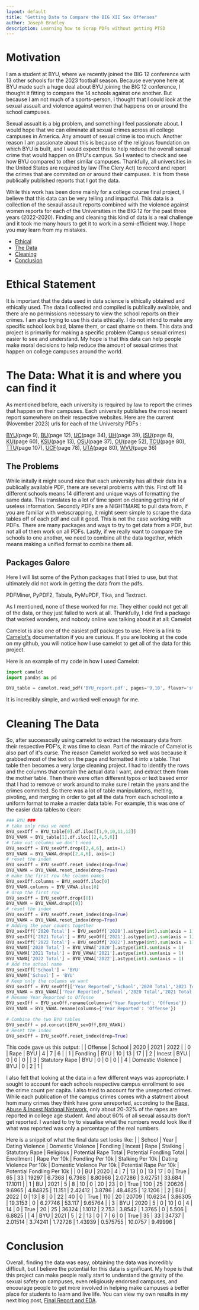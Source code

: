 ```yaml
---
layout: default
title: "Getting Data to Compare the BIG XII Sex Offenses"
author: Joseph Bradley
description: Learning how to Scrap PDFs without getting PTSD
---
```

# Motivation
I am a student at BYU, where we recently joined the BIG 12 conference with 13 other schools for the 2023 football season. 
Because everyone here at BYU made such a huge deal about BYU joining the BIG 12 conference, I thought it fitting to compare the 14 schools against one another. 
But because I am not much of a sports-person, I thought that I could look at the sexual assualt and violence against women that happens on or around the school campuses. 

Sexual assualt is a big problem, and something I feel passionate about. I would hope that we can eliminate all sexual crimes across all college campuses in America. Any amount of sexual crime is too much. Another reason I am passionate about this is because of the religious foundation on which BYU is built, and I would expect this to help reduce the overall sexual crime that would happen on BYU's campus. So I wanted to check and see how BYU compared to other similar campuses. 
Thankfully, all universities in the United States are required by law (The Clery Act) to record and report the crimes that are commited on or around their campuses. 
It is from these publically published reports that I got the data. 

While this work has been done mainly for a college course final project, I believe that this data can be very telling and impactful. 
This data is a collection of the sexaul assault reports combined with the violence against women reports for each of the Universities in the BIG 12 for the past three years (2022-2020).
Finding and cleaning this kind of data is a real challenge and it took me many hours to get it to work in a semi-efficient way. I hope you may learn from my mistakes. 
- [Ethical](#Ethical)
- [The Data](#Data)
- [Cleaning](#Cleaning)
- [Conclusion](#Conclusion)

# Ethical Statement
<a name="Ethical"></a>
It is important that the data used in data science is ethically obtained and ethically used. The data I collected and compiled is publically available, and there are no permissions necessary to view the school reports on their crimes. I am also trying to use this data ethically. I do not intend to make any specific school look bad, blame them, or cast shame on them. This data and project is primarily for making a specific problem (Campus sexual crimes) easier to see and understand. My hope is that this data can help people make moral decisions to help reduce the amount of sexual crimes that happen on college campuses around the world.  


# The Data: What it is and where you can find it
<a name="Data"></a>
As mentioned before, each university is required by law to report the crimes that happen on their campuses. Each university publishes the most recent report somewhere on their respective websites. Here are the current (November 2023) urls for each of the University PDFs :

[BYU](https://police.byu.edu/2023-asr-provo)(page 9), [BU](https://www.baylor.edu/risk/doc.php/399779.pdf)(page 12), [UC](https://www.uc.edu/content/dam/refresh/publicsafety-62/docs/ucpd/2023-annual-security-report.pdf)(page 34), [UH](http://m2s-conf.uh.edu/police/records-reports/annualreport/2023-uh-annual-security-and-fire-safety-report.pdf)(page 39), [ISU](https://www.police.iastate.edu/wp-content/uploads/2023/09/2022-Report-Final.pdf)(page 6), [KU](https://civilrights.ku.edu/sites/civilrights/files/documents/Reports/University%20of%20Kansas%20Annual%20Security%20and%20Fire%20Safety%20Report-2023-KLETC.pdf)(page 60), [KSU](https://www.k-state.edu/report/clery/reports/KSUCleryReport2023.pdf)(page 13), [OSU](https://safety.okstate.edu/police/documents/annual-security-reports/2023-annual-safety-report.pdf)(page 37), [OU](https://ou.edu/content/dam/OUPD/documents/safety.pdf)(page 52), [TCU](https://police.tcu.edu/wp-content/uploads/2023/09/TCU-Annual-Security-Report-Fire-Safety-Report_2023.v1.pdf)(page 80), [TTU](https://www.depts.ttu.edu/clery/reports/2023LubbockASRfinal.pdf)(page 107), [UCF](https://police.ucf.edu/sites/default/files/2023%20Annual%20Security%20%26%20Fire%20Safety%20Report.pdf)(page 78), [UTA](https://compliance.utexas.edu/sites/default/files/documents/2023-annual-security-fire-safety-report_0.pdf)(page 80), [WVU](https://police.wvu.edu/files/d/a1a0a6fe-444e-4353-8e92-7dcbeb00cd27/2023-annual-security-and-fire-safety-report-with-appendix.pdf)(page 36)

## The Problems
While initally it might sound nice that each university has all their data in a publically available PDF, there are several problems with this. 
First off 14 different schools means 14 different and unique ways of formatting the same data. This translates to a lot of time spent on cleaning getting rid of useless information.
Secondly PDFs are a NIGHTMARE to pull data from, if you are familiar with webscrapping, it might seem simple to scrape the data tables off of each pdf and call it good. This is not the case working with PDFs. There are many packages and ways to try to get data from a PDF, but not all of them work on all PDFs. 
Lastly, if we really want to compare the schools to one another, we need to combine all the data together, which means making a unified format to combine them all. 

## Packages Galore
<a name="Packages"></a>
Here I will list some of the Python packages that I tried to use, but that ultimately did not work in getting the data from the pdfs. 

PDFMiner, PyPDF2, Tabula, PyMuPDF, Tika, and Textract.

As I mentioned, none of these worked for me. They either could not get all of the data, or they just failed to work at all. Thankfully, I did find a package that worked wonders, and nobody online was talking about it at all: Camelot

Camelot is also one of the easiest pdf packages to use. Here is a link to [Camelot's](https://camelot-py.readthedocs.io/en/master/) documentation if you are curious. If you are looking at the code on my github, you will notice how I use camelot to get all of the data for this project. 

Here is an example of my code in how I used Camelot:
```python
import camelot
import pandas as pd

BYU_table = camelot.read_pdf('BYU_report.pdf', pages='9,10', flavor='stream')
```
It is incredibly simple, and worked well enough for me. 

# Cleaning The Data
<a name="Cleaning"></a>
So, after successcully using camelot to extract the necessary data from their respective PDF's, it was time to clean. Part of the miracle of Camelot is also part of it's curse. The reason Camelot worked so well was because it grabbed most of the text on the page and formatted it into a table. That table then becomes a very large cleaning project. I had to identify the rows and the columns that contain the actual data I want, and extract them from the mother table. Then there were often different typos or text based error that I had to remove or work around to make sure I retain the years and the crimes commited. So there was a lot of table manipulations, melting, pivoting, and merging in order to get all the data from each school into a uniform format to make a master data table. For example, this was one of the easier data tables to clean: 

```python
### BYU ###
# take only rows we need
BYU_sexOff = BYU_table[0].df.iloc[[1,9,10,11,12]]
BYU_VAWA = BYU_table[1].df.iloc[[2,4,5,6]]
# take out columns we don't need
BYU_sexOff = BYU_sexOff.drop([2,4,6], axis=1)
BYU_VAWA = BYU_VAWA.drop([2,4,6], axis=1)
# reset the index
BYU_sexOff = BYU_sexOff.reset_index(drop=True)
BYU_VAWA = BYU_VAWA.reset_index(drop=True)
# make the first row the column names
BYU_sexOff.columns = BYU_sexOff.iloc[0]
BYU_VAWA.columns = BYU_VAWA.iloc[0]
# drop the first row
BYU_sexOff = BYU_sexOff.drop([0])
BYU_VAWA = BYU_VAWA.drop([0])
# reset the index
BYU_sexOff = BYU_sexOff.reset_index(drop=True)
BYU_VAWA = BYU_VAWA.reset_index(drop=True)
# Adding the year counts together
BYU_sexOff['2020 Total'] = BYU_sexOff['2020'].astype(int).sum(axis = 1)
BYU_sexOff['2021 Total'] = BYU_sexOff['2021'].astype(int).sum(axis = 1)
BYU_sexOff['2022 Total'] = BYU_sexOff['2022'].astype(int).sum(axis = 1)
BYU_VAWA['2020 Total'] = BYU_VAWA['2020'].astype(int).sum(axis = 1)
BYU_VAWA['2021 Total'] = BYU_VAWA['2021'].astype(int).sum(axis = 1)
BYU_VAWA['2022 Total'] = BYU_VAWA['2022'].astype(int).sum(axis = 1)
# Add the school name
BYU_sexOff['School'] = 'BYU'
BYU_VAWA['School'] = 'BYU'
# Keep only the columns we want
BYU_sexOff = BYU_sexOff[['Year Reported','School','2020 Total','2021 Total','2022 Total']]
BYU_VAWA = BYU_VAWA[['Year Reported','School','2020 Total','2021 Total','2022 Total']]
# Rename Year Reported to Offense
BYU_sexOff = BYU_sexOff.rename(columns={'Year Reported': 'Offense'})
BYU_VAWA = BYU_VAWA.rename(columns={'Year Reported': 'Offense'})

# Combine the two BYU tables
BYU_sexOff = pd.concat([BYU_sexOff,BYU_VAWA])
# Reset the index
BYU_sexOff = BYU_sexOff.reset_index(drop=True)
```
This code gave us this output:
|    | Offense           | School   |   2020 |   2021 |   2022 |
|  0 | Rape              | BYU      |      4 |      7 |      6 |
|  1 | Fondling          | BYU      |     10 |     13 |     17 |
|  2 | Incest            | BYU      |      0 |      0 |      0 |
|  3 | Statutory Rape    | BYU      |      0 |      0 |      0 |
|  4 | Domestic Violence | BYU      |      0 |      2 |      1 |

I also felt that looking at the data in a few different ways was appropriate. I sought to account for each schools respective campus enrollment to see the crime count per capita. I also tried to account for the unreported crimes. While each publication of the campus crimes comes with a statment about hom many crimes they think have gone unreported, according to the [Rape, Abuse & Incest National Network](https://www.rainn.org/statistics/criminal-justice-system), only about 20-32% of the rapes are reported in college age student. And about 60% of all sexual assaults don't get reported. I wanted to try to visualise what the numbers would look like if what was reported was only a percentage of the real numbers.

Here is a snippit of what the final data set looks like:
|    | School   |   Year |   Dating Violence |   Domestic Violence |   Fondling |   Incest |   Rape |   Stalking |   Statutory Rape | Religious   |   Potential Rape Total |   Potential Fondling Total |   Enrollment |   Rape Per 10k |   Fondling Per 10k |   Stalking Per 10k |   Dating Violence Per 10k |   Domestic Violence Per 10k |   Potential Rape Per 10k |   Potential Fondling Per 10k |
|  0 | BU       |   2020 |                 4 |                   7 |         13 |        0 |     13 |         17 |                0 | True        |                     65 |                         33 |        19297 |        6.7368  |            6.7368  |            8.80966 |                   2.07286 |                    3.62751  |                  33.684  |                     17.1011  |
|  1 | BU       |   2021 |                 5 |                   8 |         10 |        0 |     20 |         23 |                0 | True        |                    100 |                         25 |        20626 |        9.6965  |            4.84825 |           11.151   |                   2.42412 |                    3.8786   |                  48.4825 |                     12.1206  |
|  2 | BU       |   2022 |                 0 |                  13 |          8 |        0 |     22 |         40 |                0 | True        |                    110 |                         20 |        20709 |       10.6234  |            3.86305 |           19.3153  |                   0       |                    6.27746  |                  53.117  |                      9.65764 |
|  3 | BYU      |   2020 |                 5 |                   0 |         10 |        0 |      4 |         14 |                0 | True        |                     20 |                         25 |        36324 |        1.1012  |            2.753   |            3.8542  |                   1.3765  |                    0        |                   5.506  |                      6.8825  |
|  4 | BYU      |   2021 |                 5 |                   2 |         13 |        0 |      7 |          6 |                0 | True        |                     35 |                         33 |        34737 |        2.01514 |            3.74241 |            1.72726 |                   1.43939 |                    0.575755 |                  10.0757 |                      9.49996 |

# Conclusion
<a name="Conclusion"></a>
Overall, finding the data was easy, obtaining the data was incredibly difficult, but I believe the potential for this data is significant. My hope is that this project can make people really start to understand the gravity of the sexual safety on campuses, even religiously endorsed campuses, and encourage people to get more involved in helping make campuses a better place for students to learn and live life. You can view my own results in my next blog post, [Final Report and EDA](https://hermite2010.github.io/2023/12/01/Final_Report.html).
